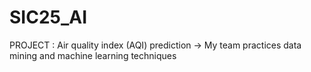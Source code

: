 # SIC25_AI
PROJECT : Air quality index (AQI) prediction
-> My team practices data mining and machine learning techniques
